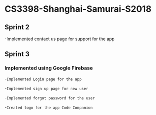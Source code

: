 # CS3398-Shanghai-Samurai-S2018



## Sprint 2

-Implemented contact us page for support for the app

## Sprint 3

### Implemented using Google Firebase
-`Implemented Login page for the app`

-`Implemented sign up page for new user`

-`Implemented forgot password for the user`

-`Created logo for the app Code Companion `
